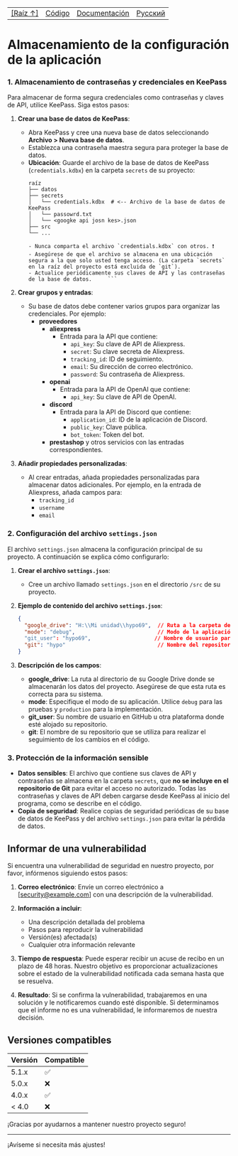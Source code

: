 <table>
<tr>
<TD>
<A HREF = 'https://github.com/hypo69/hypotez/blob/master/README.MD'>[Raíz ↑]</A>
</TD>
<td>
<a href='https://github.com/hypo69/hypotez/blob/master/src/README.MD'>Código</a>
</td>
<td>
<a href='https://github.com/hypo69/hypotez/blob/master/docs/gemini/out/README.MD'>Documentación</a> 
</td>
<td>
<a href='https://github.com/hypo69/hypotez/blob/master/README.RU.MD'>Русский</a>
</td>
</tr>
</table>

Almacenamiento de la configuración de la aplicación
=====================================================

### 1. Almacenamiento de contraseñas y credenciales en KeePass

Para almacenar de forma segura credenciales como contraseñas y claves de API, utilice KeePass. Siga estos pasos:

1.  **Crear una base de datos de KeePass**:
    -   Abra KeePass y cree una nueva base de datos seleccionando **Archivo > Nueva base de datos**.
    -   Establezca una contraseña maestra segura para proteger la base de datos.
    -   **Ubicación**: Guarde el archivo de la base de datos de KeePass (`credentials.kdbx`) en la carpeta `secrets` de su proyecto:
        ```
        raíz
        ├── datos
        ├── secrets
        │   └── credentials.kdbx  # <-- Archivo de la base de datos de KeePass
        │   └── passowrd.txt
        │   └── <googke api josn kes>.json
        ├── src
        └── ...

        - Nunca comparta el archivo `credentials.kdbx` con otros. ❗
        - Asegúrese de que el archivo se almacena en una ubicación segura a la que solo usted tenga acceso. (La carpeta `secrets` en la raíz del proyecto está excluida de `git`).
        - Actualice periódicamente sus claves de API y las contraseñas de la base de datos.     ```

2.  **Crear grupos y entradas**:
    -   Su base de datos debe contener varios grupos para organizar las credenciales. Por ejemplo:
        -   **proveedores**
            -   **aliexpress**
                -   Entrada para la API que contiene:
                    -   `api_key`: Su clave de API de Aliexpress.
                    -   `secret`: Su clave secreta de Aliexpress.
                    -   `tracking_id`: ID de seguimiento.
                    -   `email`: Su dirección de correo electrónico.
                    -   `password`: Su contraseña de Aliexpress.
            -   **openai**
                -   Entrada para la API de OpenAI que contiene:
                    -   `api_key`: Su clave de API de OpenAI.
            -   **discord**
                -   Entrada para la API de Discord que contiene:
                    -   `application_id`: ID de la aplicación de Discord.
                    -   `public_key`: Clave pública.
                    -   `bot_token`: Token del bot.
            -   **prestashop** y otros servicios con las entradas correspondientes.

3.  **Añadir propiedades personalizadas**:
    -   Al crear entradas, añada propiedades personalizadas para almacenar datos adicionales. Por ejemplo, en la entrada de Aliexpress, añada campos para:
        -   `tracking_id`
        -   `username`
        -   `email`

### 2. Configuración del archivo `settings.json`

El archivo `settings.json` almacena la configuración principal de su proyecto. A continuación se explica cómo configurarlo:

1.  **Crear el archivo `settings.json`**:
    -   Cree un archivo llamado `settings.json` en el directorio `/src` de su proyecto.

2.  **Ejemplo de contenido del archivo `settings.json`**:
    ```json
    {
      "google_drive": "H:\\Mi unidad\\hypo69",  // Ruta a la carpeta de Google Drive utilizada para almacenar datos.
      "mode": "debug",                          // Modo de la aplicación: 'debug' para desarrollo o 'production' para modo en vivo.
      "git_user": "hypo69",                    // Nombre de usuario para acceder al repositorio de Git.
      "git": "hypo"                             // Nombre del repositorio de Git.
    }
    ```

3.  **Descripción de los campos**:
    -   **google_drive**: La ruta al directorio de su Google Drive donde se almacenarán los datos del proyecto. Asegúrese de que esta ruta es correcta para su sistema.
    -   **mode**: Especifique el modo de su aplicación. Utilice `debug` para las pruebas y `production` para la implementación.
    -   **git_user**: Su nombre de usuario en GitHub u otra plataforma donde esté alojado su repositorio.
    -   **git**: El nombre de su repositorio que se utiliza para realizar el seguimiento de los cambios en el código.

### 3. Protección de la información sensible

-   **Datos sensibles**: El archivo que contiene sus claves de API y contraseñas se almacena en la carpeta `secrets`, que **no se incluye en el repositorio de Git** para evitar el acceso no autorizado. Todas las contraseñas y claves de API deben cargarse desde KeePass al inicio del programa, como se describe en el código.
-   **Copia de seguridad**: Realice copias de seguridad periódicas de su base de datos de KeePass y del archivo `settings.json` para evitar la pérdida de datos.

## Informar de una vulnerabilidad

Si encuentra una vulnerabilidad de seguridad en nuestro proyecto, por favor, infórmenos siguiendo estos pasos:

1.  **Correo electrónico**: Envíe un correo electrónico a [security@example.com] con una descripción de la vulnerabilidad.
2.  **Información a incluir**:
    -   Una descripción detallada del problema
    -   Pasos para reproducir la vulnerabilidad
    -   Versión(es) afectada(s)
    -   Cualquier otra información relevante

3.  **Tiempo de respuesta**: Puede esperar recibir un acuse de recibo en un plazo de 48 horas. Nuestro objetivo es proporcionar actualizaciones sobre el estado de la vulnerabilidad notificada cada semana hasta que se resuelva.

4.  **Resultado**: Si se confirma la vulnerabilidad, trabajaremos en una solución y le notificaremos cuando esté disponible. Si determinamos que el informe no es una vulnerabilidad, le informaremos de nuestra decisión.

## Versiones compatibles

| Versión | Compatible         |
| ------- | ------------------ |
| 5.1.x   | :white_check_mark: |
| 5.0.x   | :x:                |
| 4.0.x   | :white_check_mark: |
| < 4.0   | :x:                |

¡Gracias por ayudarnos a mantener nuestro proyecto seguro!

--- 

¡Avíseme si necesita más ajustes!
